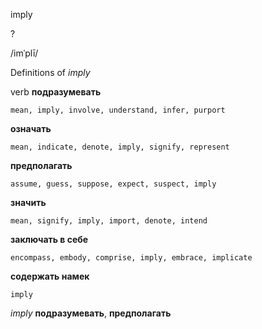 imply

?

/imˈplī/

Definitions of _imply_

verb
**подразумевать**

    mean, imply, involve, understand, infer, purport
**означать**

    mean, indicate, denote, imply, signify, represent
**предполагать**

    assume, guess, suppose, expect, suspect, imply
**значить**

    mean, signify, imply, import, denote, intend
**заключать в себе**

    encompass, embody, comprise, imply, embrace, implicate
**содержать намек**

    imply

_imply_
**подразумевать**, **предполагать**